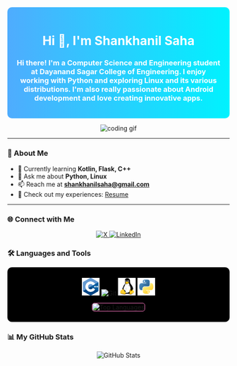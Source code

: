 <div align="center" style="background: linear-gradient(to right, #4facfe, #00f2fe); padding: 20px; border-radius: 10px;">
  <h1 style="color: white;">Hi 👋, I'm Shankhanil Saha</h1>
  <h3 style="color: white;">
   Hi there! I'm a Computer Science and Engineering student at Dayanand Sagar College of Engineering. I enjoy working with Python and exploring Linux and its various distributions. I'm also really passionate about Android development and love creating innovative apps.
  </h3>
</div>

<p align="center">
  <img src="https://media.giphy.com/media/L8K62iTDkzGX6/giphy.gif" alt="coding gif" width="400">
</p>

---

### 🌱 About Me
- 🌱 Currently learning **Kotlin, Flask, C++**
- 💬 Ask me about **Python, Linux**
- 📫 Reach me at **shankhanilsaha@gmail.com**
- 📄 Check out my experiences: 
  [Resume](https://drive.google.com/file/d/1xfO3AFJr6fNyU1iFC5cks7fO8Xje65Mn/view?usp=drive_link)

---

### 🌐 Connect with Me
<p align="center">
  <a href="https://x.com/shankhanilsaha" target="_blank">
    <img src="https://img.shields.io/badge/X-000000?style=for-the-badge&logo=x&logoColor=white" alt="X">
  </a>
  <a href="https://www.linkedin.com/in/shankhanil-saha" target="_blank">
    <img src="https://img.shields.io/badge/LinkedIn-0077B5?style=for-the-badge&logo=linkedin&logoColor=white" alt="LinkedIn">
  </a>
</p>



### 🛠️ Languages and Tools
<div align="center" style="background: #000000; padding: 10px; border-radius: 10px;">
  <p>
    <img src="https://raw.githubusercontent.com/devicons/devicon/master/icons/cplusplus/cplusplus-original.svg" alt="C++" width="40" height="40"/>
    <img src="https://www.vectorlogo.zone/logos/git-scm/git-scm-icon.svg" alt="Git" width="40" height="40"/>
    <img src="https://raw.githubusercontent.com/devicons/devicon/master/icons/linux/linux-original.svg" alt="Linux" width="40" height="40"/>
    <img src="https://raw.githubusercontent.com/devicons/devicon/master/icons/python/python-original.svg" alt="Python" width="40" height="40"/>
  </p>
  <p>
    <img src="https://github-readme-stats.vercel.app/api/top-langs/?username=shankhanilsaha&layout=compact&theme=radical&langs_count=5" alt="Top Languages" style="border: 1px solid #ff79c6; border-radius: 5px;">
  </p>
</div>


### 📊 My GitHub Stats
<p align="center">
  <img src="https://github-readme-stats.vercel.app/api?username=shankhanilsaha&show_icons=true&theme=radical" alt="GitHub Stats">
</p>

